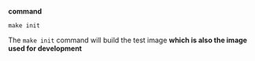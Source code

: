 
**command**
```shell
make init
```

The `make init` command will build the test image **which is also the image used for development**